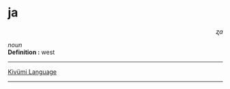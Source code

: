 
# ja

<div align="right"><i>ʐa</i></div>

*noun*  
**Definition :** west  

---

[Kivümi Language](../README.md)

---
